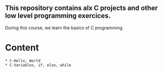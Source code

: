 
## This repository contains alx C projects and other low level programming exercices.

During this course, we learn the basics of C programming.

# Content

	* C-Hello, World
	* C-Variables, if, else, while

